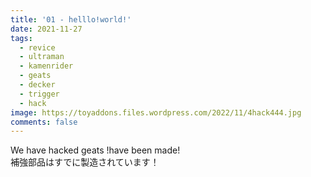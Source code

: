 ```yaml
---
title: '01 - helllo!world!'
date: 2021-11-27
tags:
  - revice
  - ultraman
  - kamenrider
  - geats
  - decker
  - trigger
  - hack
image: https://toyaddons.files.wordpress.com/2022/11/4hack444.jpg
comments: false
---
```

We have hacked geats !have been made!<br>
補強部品はすでに製造されています！


